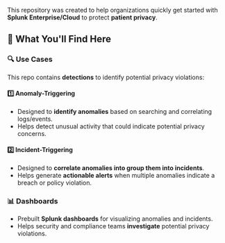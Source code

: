 
This repository was created to help organizations quickly get started with **Splunk Enterprise/Cloud** to protect **patient privacy**.

## 📌 What You'll Find Here

### 🔍 Use Cases
This repo contains **detections** to identify potential privacy violations:

#### **1️⃣ Anomaly-Triggering**
- Designed to **identify anomalies** based on searching and correlating logs/events.
- Helps detect unusual activity that could indicate potential privacy concerns.

#### **2️⃣ Incident-Triggering**
- Designed to **correlate anomalies into group them into incidents**.
- Helps generate **actionable alerts** when multiple anomalies indicate a breach or policy violation.

### 📊 Dashboards
- Prebuilt **Splunk dashboards** for visualizing anomalies and incidents.
- Helps security and compliance teams **investigate** potential privacy violations.


